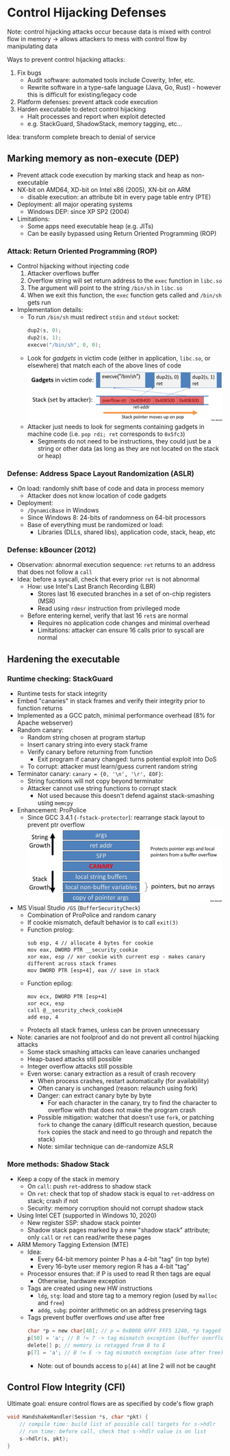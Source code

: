 # Control Hijacking Defenses

Note: control hijacking attacks occur because data is mixed with control flow in memory -> allows attackers to mess with control flow by manipulating data

Ways to prevent control hijacking attacks:

1. Fix bugs
    - Audit software: automated tools include Coverity, Infer, etc.
    - Rewrite software in a type-safe language (Java, Go, Rust) - however this is difficult for existing/legacy code
2. Platform defenses: prevent attack code execution
3. Harden executable to detect control hijacking
    - Halt processes and report when exploit detected
    - e.g. StackGuard, ShadowStack, memory tagging, etc...

Idea: transform complete breach to denial of service

## Marking memory as non-execute (DEP)

* Prevent attack code execution by marking stack and heap as non-executable
* NX-bit on AMD64, XD-bit on Intel x86 (2005), XN-bit on ARM
    - disable execution: an attribute bit in every page table entry (PTE)
* Deployment: all major operating systems
    - Windows DEP: since XP SP2 (2004)
* Limitations:
    - Some apps need executable heap (e.g. JITs)
    - Can be easily bypassed using Return Oriented Programming (ROP)

### Attack: Return Oriented Programming (ROP)

* Control hijacking without injecting code
    1. Attacker overflows buffer
    2. Overflow string will set return address to the `exec` function in `libc.so`
    3. The argument will point to the string `/bin/sh` in `libc.so`
    4. When we exit this function, the `exec` function gets called and `/bin/sh` gets run
* Implementation details:
    - To run `/bin/sh` must redirect `stdin` and `stdout` socket:
        ```c
        dup2(s, 0);
        dup2(s, 1);
        execve("/bin/sh", 0, 0);
        ```
    - Look for *gadgets* in victim code (either in application, `libc.so`, or elsewhere) that match each of the above lines of code
        ![ROP implementation: gadgets](img/2022-04-04-rop-impl.png)
    - Attacker just needs to look for segments containing gadgets in machine code (i.e. `pop rdi; ret` corresponds to `0x5fc3`)
        - Segments do not need to be instructions, they could just be a string or other data (as long as they are not located on the stack or heap)

### Defense: Address Space Layout Randomization (ASLR)

* On load: randomly shift base of code and data in process memory
    - Attacker does not know location of code gadgets
* Deployment:
    - `/DynamicBase` in Windows
    - Since Windows 8: 24-bits of randomness on 64-bit processors
    - Base of everything must be randomized or load:
        - Libraries (DLLs, shared libs), application code, stack, heap, etc

### Defense: kBouncer (2012)

* Observation: abnormal execution sequence: `ret` returns to an address that does not follow a `call`
* Idea: before a syscall, check that every prior `ret` is not abnormal
    - How: use Intel's Last Branch Recording (LBR)
        - Stores last 16 executed branches in a set of on-chip registers (MSR)
        - Read using `rdmsr` instruction from privileged mode
    - Before entering kernel, verify that last 16 `ret`s are normal
        - Requires no application code changes and minimal overhead
        - Limitations: attacker can ensure 16 calls prior to syscall are normal

## Hardening the executable

### Runtime checking: StackGuard

* Runtime tests for stack integrity
* Embed "canaries" in stack frames and verify their integrity prior to function returns
* Implemented as a GCC patch, minimal performance overhead (8% for Apache webserver)
* Random canary:
    - Random string chosen at program startup
    - Insert canary string into every stack frame
    - Verify canary before returning from function
        - Exit program if canary changed: turns potential exploit into DoS
    - To corrupt: attacker must learn/guess current random string
* Terminator canary: `canary = {0, '\n', '\r', EOF}`:
    - String fucntions will not copy beyond terminator
    - Attacker cannot use string functions to corrupt stack
        - Not used because this doesn't defend against stack-smashing using `memcpy`
* Enhancement: ProPolice
    - Since GCC 3.4.1 (`-fstack-protector`): rearrange stack layout to prevent ptr overflow
    ![ProPolice](img/2022-04-04-propolice.png)
* MS Visual Studio `/GS` (`BufferSecurityCheck`)
    - Combination of ProPolice and random canary
    - If cookie mismatch, default behavior is to call `exit(3)`
    - Function prolog:
        ```assembly
        sub esp, 4 // allocate 4 bytes for cookie
        mov eax, DWORD PTR __security_cookie
        xor eax, esp // xor cookie with current esp - makes canary different across stack frames
        mov DWORD PTR [esp+4], eax // save in stack
        ```
    - Function epilog:
        ```assembly
        mov ecx, DWORD PTR [esp+4]
        xor ecx, esp
        call @__security_check_cookie@4
        add esp, 4
        ```
    - Protects all stack frames, unless can be proven unnecessary
* Note: canaries are not foolproof and do not prevent all control hijacking attacks
    - Some stack smashing attacks can leave canaries unchanged
    - Heap-based attacks still possible
    - Integer overflow attacks still possible
    - Even worse: canary extraction as a result of crash recovery
        - When process crashes, restart automatically (for availability)
        - Often canary is unchanged (reason: relaunch using fork)
        - Danger: can extract canary byte by byte
            - For each character in the canary, try to find the character to overflow with that does not make the program crash
        - Possible mitigation: watcher that doesn't use `fork`, or patching `fork` to change the canary (difficult research question, because `fork` copies the stack and need to go through and repatch the stack)
        - Note: similar technique can de-randomize ASLR

### More methods: Shadow Stack

* Keep a copy of the stack in memory
    - On `call`: push `ret`-address to shadow stack
    - On `ret`: check that top of shadow stack is equal to `ret`-address on stack; crash if not
    - Security: memory corruption should not corrupt shadow stack
* Using Intel CET (supported in Windows 10, 2020)
    - New register SSP: shadow stack pointer
    - Shadow stack pages marked by a new "shadow stack" attribute; only `call` or `ret` can read/write these pages
* ARM Memory Tagging Extension (MTE)
    - Idea: 
        - Every 64-bit memory pointer P has a 4-bit "tag" (in top byte)
        - Every 16-byte user memory region R has a 4-bit "tag"
    - Processor ensures that: if P is used to read R then tags are equal
        - Otherwise, hardware exception
    - Tags are created using new HW instructions
        - `ldg`, `stg`: load and store tag to a memory region (used by `malloc` and `free`)
        - `addg`, `subg`: pointer arithmetic on an address preserving tags
    - Tags prevent buffer overflows *and* use after free
        ``` c
        char *p = new char[40]; // p = 0xB000 6FFF FFF5 1240, *p tagged as B
        p[50] = 'a'; // B != 7 -> tag mismatch exception (buffer overflow), crash
        delete[] p; // memory is retagged from B to E
        p[7] = 'a'; // B != E -> tag mismatch exception (use after free), crash
        ```
        - Note: out of bounds access to `p[44]` at line 2 will not be caught

## Control Flow Integrity (CFI)

Ultimate goal: ensure control flows are as specified by code's flow graph

```c
void HandshakeHandler(Session *s, char *pkt) {
    // compile time: build list of possible call targets for s->hdlr
    // run time: before call, check that s->hdlr value is on list
    s->hdlr(s, pkt);
}
```